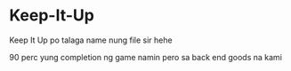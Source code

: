 # Keep-It-Up

Keep It Up po talaga name nung file sir hehe

90 perc yung completion ng game namin pero sa back end goods na kami
